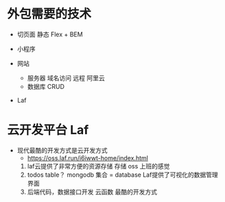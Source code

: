 # 外包需要的技术

- 切页面   静态
   Flex + BEM  
- 小程序
- 网站
    - 服务器  域名访问  远程
      阿里云 
    - 数据库  CRUD 

- Laf

# 云开发平台 Laf
- 现代最酷的开发方式是云开发方式
   - https://oss.laf.run/i6iwwt-home/index.html
   1. laf云提供了非常方便的资源存储  存储 oss 上班的感觉
   2. todos table？ mongodb
       集合 = database
       Laf提供了可视化的数据管理界面
   3. 后端代码，数据接口开发
       云函数 最酷的开发方式
